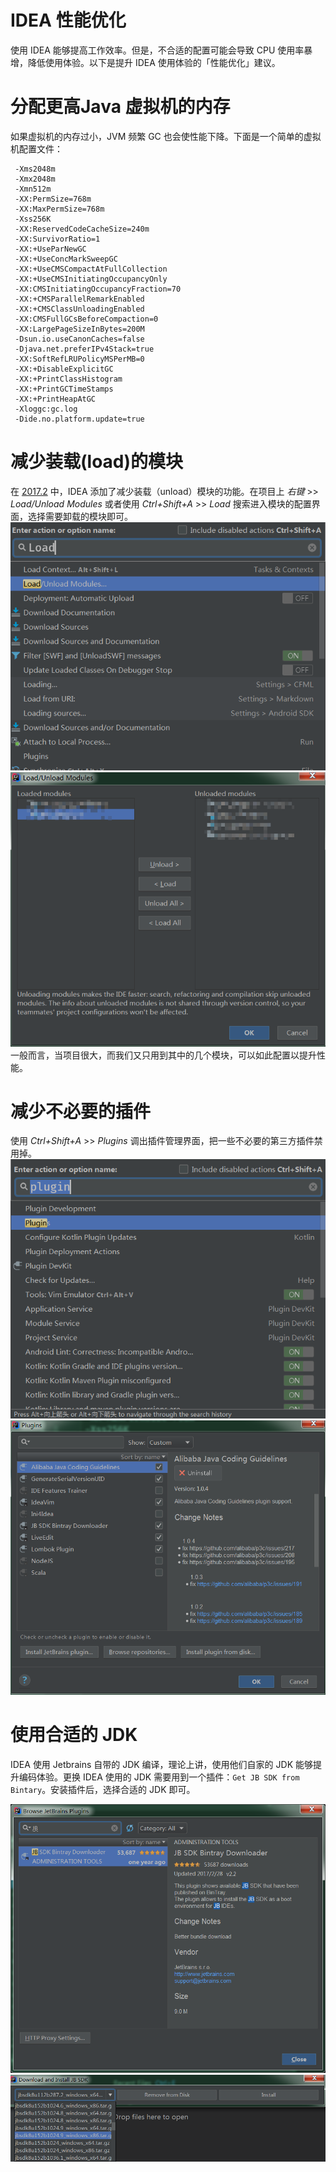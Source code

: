 # IDEA 性能优化

使用 IDEA 能够提高工作效率。但是，不合适的配置可能会导致 CPU 使用率暴增，降低使用体验。以下是提升 IDEA 使用体验的「性能优化」建议。

# 分配更高Java 虚拟机的内存

如果虚拟机的内存过小，JVM 频繁 GC 也会使性能下降。下面是一个简单的虚拟机配置文件：

```
 -Xms2048m
 -Xmx2048m
 -Xmn512m
 -XX:PermSize=768m
 -XX:MaxPermSize=768m
 -Xss256K
 -XX:ReservedCodeCacheSize=240m
 -XX:SurvivorRatio=1
 -XX:+UseParNewGC
 -XX:+UseConcMarkSweepGC
 -XX:+UseCMSCompactAtFullCollection
 -XX:+UseCMSInitiatingOccupancyOnly
 -XX:CMSInitiatingOccupancyFraction=70
 -XX:+CMSParallelRemarkEnabled
 -XX:+CMSClassUnloadingEnabled
 -XX:CMSFullGCsBeforeCompaction=0
 -XX:LargePageSizeInBytes=200M
 -Dsun.io.useCanonCaches=false
 -Djava.net.preferIPv4Stack=true
 -XX:SoftRefLRUPolicyMSPerMB=0
 -XX:+DisableExplicitGC
 -XX:+PrintClassHistogram
 -XX:+PrintGCTimeStamps
 -XX:+PrintHeapAtGC
 -Xloggc:gc.log
 -Dide.no.platform.update=true
 ```


# 减少装载(load)的模块

在 [2017.2](https://blog.jetbrains.com/idea/2017/06/intellij-idea-2017-2-eap-introduces-unloaded-modules/) 中，IDEA 添加了减少装载（unload）模块的功能。在项目上 *右键* >> *Load/Unload Modules* 或者使用 *Ctrl+Shift+A* >> *Load* 搜索进入模块的配置界面，选择需要卸载的模块即可。
![调出 unload 界面](source/unload-modules-1.png)
![配置需要装载的模块](source/unload-modules-2.png)
一般而言，当项目很大，而我们又只用到其中的几个模块，可以如此配置以提升性能。

# 减少不必要的插件

使用 *Ctrl+Shift+A* >> *Plugins* 调出插件管理界面，把一些不必要的第三方插件禁用掉。
![调出 plugin 配置界面](source/plugins-1.png)
![配置插件](source/plugins-2.png)

# 使用合适的 JDK

IDEA 使用 Jetbrains 自带的 JDK 编译，理论上讲，使用他们自家的 JDK 能够提升编码体验。更换 IDEA 使用的 JDK 需要用到一个插件：`Get JB SDK from Bintary`。安装插件后，选择合适的 JDK 即可。

![安装 JB 插件](source/install-plugin.png)
![安装 JDK](source/install-jdk.png)